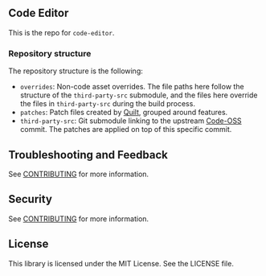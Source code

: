 ## Code Editor

This is the repo for `code-editor`.

### Repository structure

The repository structure is the following:
- `overrides`: Non-code asset overrides. The file paths here follow the structure of the `third-party-src` submodule, and the files here override the files in `third-party-src` during the build process.
- `patches`: Patch files created by [Quilt](https://linux.die.net/man/1/quilt), grouped around features.
- `third-party-src`: Git submodule linking to the upstream [Code-OSS](https://github.com/microsoft/vscode/) commit. The patches are applied on top of this specific commit.

## Troubleshooting and Feedback

See [CONTRIBUTING](CONTRIBUTING.md#reporting-bugsfeature-requests) for more information.

## Security

See [CONTRIBUTING](CONTRIBUTING.md#security-issue-notifications) for more information.

## License

This library is licensed under the MIT License. See the LICENSE file.

